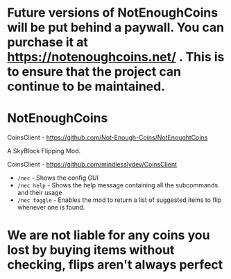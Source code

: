 # Future versions of NotEnoughCoins will be put behind a paywall. You can purchase it at https://notenoughcoins.net/ . This is to ensure that the project can continue to be maintained.

# NotEnoughCoins

CoinsClient - https://github.com/Not-Enough-Coins/NotEnoughtCoins

A SkyBlock Flipping Mod.

CoinsClient - https://github.com/mindlesslydev/CoinsClient

- `/nec` - Shows the config GUI
- `/nec help` - Shows the help message containing all the subcommands and their usage
- `/nec toggle` - Enables the mod to return a list of suggested items to flip whenever one is found.


# We are not liable for any coins you lost by buying items without checking, flips aren't always perfect
